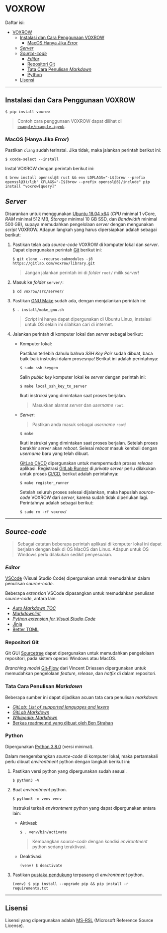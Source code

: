 <!--
Copyright 2020 Pipin Fitriadi <pipinfitriadi@gmail.com>

Licensed under the Microsoft Reference Source License (MS-RSL)

This license governs use of the accompanying software. If you use the
software, you accept this license. If you do not accept the license, do not
use the software.

1. Definitions

The terms "reproduce," "reproduction" and "distribution" have the same
meaning here as under U.S. copyright law.

"You" means the licensee of the software.

"Your company" means the company you worked for when you downloaded the
software.

"Reference use" means use of the software within your company as a reference,
in read only form, for the sole purposes of debugging your products,
maintaining your products, or enhancing the interoperability of your
products with the software, and specifically excludes the right to
distribute the software outside of your company.

"Licensed patents" means any Licensor patent claims which read directly on
the software as distributed by the Licensor under this license.

2. Grant of Rights

(A) Copyright Grant- Subject to the terms of this license, the Licensor
grants you a non-transferable, non-exclusive, worldwide, royalty-free
copyright license to reproduce the software for reference use.

(B) Patent Grant- Subject to the terms of this license, the Licensor grants
you a non-transferable, non-exclusive, worldwide, royalty-free patent
license under licensed patents for reference use.

3. Limitations

(A) No Trademark License- This license does not grant you any rights to use
the Licensor's name, logo, or trademarks.

(B) If you begin patent litigation against the Licensor over patents that
you think may apply to the software (including a cross-claim or counterclaim
in a lawsuit), your license to the software ends automatically.

(C) The software is licensed "as-is." You bear the risk of using it. The
Licensor gives no express warranties, guarantees or conditions. You may have
additional consumer rights under your local laws which this license cannot
change. To the extent permitted under your local laws, the Licensor excludes
the implied warranties of merchantability, fitness for a particular purpose
and non-infringement.
-->

# VOXROW

Daftar isi:

<!-- TOC -->

- [VOXROW](#voxrow)
    - [Instalasi dan Cara Penggunaan VOXROW](#instalasi-dan-cara-penggunaan-voxrow)
        - [MacOS Hanya Jika _Error_](#macos-hanya-jika-error)
    - [_Server_](#server)
    - [_Source-code_](#source-code)
        - [_Editor_](#editor)
        - [Repositori Git](#repositori-git)
        - [Tata Cara Penulisan _Markdown_](#tata-cara-penulisan-markdown)
        - [Python](#python)
    - [Lisensi](#lisensi)

<!-- /TOC -->

---

## Instalasi dan Cara Penggunaan VOXROW

```shell
$ pip install voxrow
```

> Contoh cara penggunaan VOXROW dapat dilihat di [`example/example.ipynb`](https://gitlab.com/voxrow/library/-/blob/master/example/example.ipynb).

### MacOS (Hanya Jika _Error_)

Pastikan `clang` sudah terinstal. Jika tidak, maka jalankan perintah berikut ini:

```shell
$ xcode-select --install
```

Instal VOXROW dengan perintah berikut ini:

```shell
$ brew install openssl@3 rust && env LDFLAGS="-L$(brew --prefix openssl@3)/lib" CFLAGS="-I$(brew --prefix openssl@3)/include" pip install "voxrow[query]"
```

## _Server_

Disarankan untuk menggunakan [Ubuntu 18.04 x64](https://ubuntu.com/download/desktop)
(_CPU_ minimal 1 vCore, _RAM_ minimal 512 MB, _Storage_ minimal 10 GB SSD, dan _Bandwidth_
minimal 500 GB), supaya memudahkan pengelolaan _server_ dengan mengunakan _script_
VOXROW. Adapun langkah yang harus dipersiapkan adalah sebagai berikut:

1. Pastikan telah ada _source-code_ VOXROW di komputer lokal dan _server_. Dapat
dipergunakan perintah [Git](https://git-scm.com/) berikut ini:

    ```shell
    $ git clone --recurse-submodules -j8 https://gitlab.com/voxrow/library.git
    ```

    > Jangan jalankan perintah ini di _folder_ `root/` milik _server_!

2. Masuk ke _folder_ `server/`:

    ```shell
    $ cd voxrow/src/server/
    ```

3. Pastikan [GNU Make](https://www.gnu.org/software/make/) sudah ada, dengan
menjalankan perintah ini:

    ```shell
    $ . install/make_gnu.sh
    ```

    > _Script_ ini hanya dapat dipergunakan di Ubuntu Linux, instalasi untuk OS
    selain ini silahkan cari di internet.

4. Jalankan perintah di komputer lokal dan _server_ sebagai berikut:

    - Komputer lokal:

        Pastikan terlebih dahulu bahwa _SSH Key Pair_ sudah dibuat, baca baik-baik
        instruksi dalam prosesnya! Berikut ini adalah perintahnya:

        ```shell
        $ sudo ssh-keygen
        ```

        Salin _public key_ komputer lokal ke _server_ dengan perintah ini:

        ```shell
        $ make local_ssh_key_to_server
        ```

        Ikuti instruksi yang dimintakan saat proses berjalan.

        > Masukkan alamat _server_ dan _username_ `root`.

    - _Server_:

        > Pastikan anda masuk sebagai _username_ `root`!

        ```shell
        $ make
        ```

        Ikuti instruksi yang dimintakan saat proses berjalan. Setelah proses berakhir
        _server_ akan _reboot_. Selesai _reboot_ masuk kembali dengan _username_
        baru yang telah dibuat.

        [GitLab CI/CD](https://docs.gitlab.com/ee/ci/) dipergunakan untuk mempermudah
        proses _release_ aplikasi. Registrasi [GitLab Runner](https://docs.gitlab.com/runner/)
        di _private server_ perlu dilakukan untuk proses [CI/CD](https://en.wikipedia.org/wiki/CI/CD),
        berikut adalah perintahnya:

        ```shell
        $ make register_runner
        ```

        Setelah seluruh proses selesai dijalankan, maka hapuslah _source-code_
        VOXROW dari _server_, karena sudah tidak diperlukan lagi. Perintahnya
        adalah sebagai berikut:

        ```shell
        $ sudo rm -rf voxrow/
        ```

---

## _Source-code_

> Sebagai catatan beberapa perintah aplikasi di komputer lokal ini dapat berjalan
dengan baik di OS MacOS dan Linux. Adapun untuk OS Windows perlu dilakukan sedikit
penyesuaian.

### _Editor_

[VSCode](https://code.visualstudio.com/) (Visual Studio Code) dipergunakan untuk
memudahkan dalam penulisan _source-code_.

Beberapa _extension_ VSCode dipasangkan untuk memudahkan penulisan _source-code_,
antara lain:

- [_Auto Markdown TOC_](https://marketplace.visualstudio.com/items?itemName=huntertran.auto-markdown-toc)
- [_Markdownlint_](https://marketplace.visualstudio.com/items?itemName=DavidAnson.vscode-markdownlint)
- [_Python extension for Visual Studio Code_](https://marketplace.visualstudio.com/items?itemName=ms-python.python)
- [Jinja](https://marketplace.visualstudio.com/items?itemName=wholroyd.jinja)
- [Better TOML](https://marketplace.visualstudio.com/items?itemName=bungcip.better-toml)

### Repositori Git

Git GUI [Sourcetree](https://www.sourcetreeapp.com/) dapat
dipergunakan untuk memudahkan pengelolaan repositori, pada sistem operasi Windows
atau MacOS.

_Branching model_ [Git-Flow](https://github.com/nvie/gitflow) dari Vincent Driessen
dipergunakan untuk memudahkan pengelolaan _feature_, _release_, dan _hotfix_ di
dalam repositori.

### Tata Cara Penulisan _Markdown_

Beberapa sumber ini dapat dijadikan acuan tata cara penulisan _markdown_:

- [_GitLab: List of supported languages and lexers_](https://github.com/rouge-ruby/rouge/wiki/List-of-supported-languages-and-lexers)
- [_GitLab Markdown_](https://docs.gitlab.com/ee/user/markdown.html)
- [_Wikipedia: Markdown_](https://en.m.wikipedia.org/wiki/Markdown)
- [Berkas readme.md yang dibuat oleh Ben Strahan](https://gist.github.com/benstr/8744304#file-readme-md)

### Python

Dipergunakan [Python 3.8.0](https://www.python.org/downloads/release/python-380/)
(versi minimal).

Dalam mengembangkan _source-code_ di komputer lokal, maka pertamakali perlu dibuat
_environtment_ python dengan langkah berikut ini:

1. Pastikan versi python yang dipergunakan sudah sesuai.

    ```shell
    $ python3 -V
    ````

2. Buat _environtment_ python.

    ```shell
    $ python3 -m venv venv
    ````

    Instruksi terkait _environtment_ python yang dapat dipergunakan antara lain:

    - Aktivasi:

        ```shell
        $ . venv/bin/activate
        ```

        > Kembangkan _source-code_ dengan kondisi _environtment_ python sedang teraktivasi.

    - Deaktivasi:

        ```shell
        (venv) $ deactivate
        ```

3. Pastikan [pustaka pendukung](requirements.txt) terpasang di _environtment_ python.

    ```shell
    (venv) $ pip install --upgrade pip && pip install -r requirements.txt
    ```

---

## Lisensi

Lisensi yang dipergunakan adalah [MS-RSL](LICENSE) (Microsoft Reference Source License).
